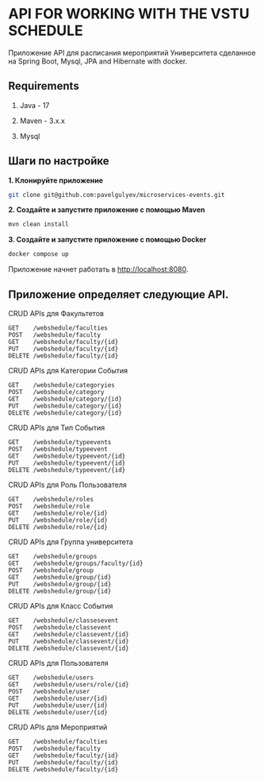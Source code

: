 # API FOR WORKING WITH THE VSTU SCHEDULE

Приложение API для расписания мероприятий Университета сделанное на Spring Boot, Mysql, JPA and Hibernate with docker.

## Requirements

1. Java - 17

2. Maven - 3.x.x

3. Mysql

## Шаги по настройке

**1. Клонируйте приложение**

```bash
git clone git@github.com:pavelgulyev/microservices-events.git
```

**2. Создайте и запустите приложение с помощью Maven**

```bash
mvn clean install
```

**3. Создайте и запустите приложение с помощью Docker**

```bash
docker compose up
```

Приложение начнет работать в <http://localhost:8080>.

## Приложение определяет следующие API.


CRUD APIs для Факультетов

    GET    /webshedule/faculties
    POST   /webshedule/faculty
    GET    /webshedule/faculty/{id}
    PUT    /webshedule/faculty/{id}
    DELETE /webshedule/faculty/{id}

CRUD APIs для Категории События

    GET    /webshedule/categoryies
    POST   /webshedule/category
    GET    /webshedule/category/{id}
    PUT    /webshedule/category/{id}
    DELETE /webshedule/category/{id}

CRUD APIs для Тип События

    GET    /webshedule/typeevents
    POST   /webshedule/typeevent
    GET    /webshedule/typeevent/{id}
    PUT    /webshedule/typeevent/{id}
    DELETE /webshedule/typeevent/{id}

CRUD APIs для Роль Пользователя

    GET    /webshedule/roles
    POST   /webshedule/role
    GET    /webshedule/role/{id}
    PUT    /webshedule/role/{id}
    DELETE /webshedule/role/{id}

CRUD APIs для Группа университета

    GET    /webshedule/groups
    GET    /webshedule/groups/faculty/{id}
    POST   /webshedule/group
    GET    /webshedule/group/{id}
    PUT    /webshedule/group/{id}
    DELETE /webshedule/group/{id}

CRUD APIs для Класс События

    GET    /webshedule/classesevent
    POST   /webshedule/classevent
    GET    /webshedule/classevent/{id}
    PUT    /webshedule/classevent/{id}
    DELETE /webshedule/classevent/{id}

CRUD APIs для Пользователя

    GET    /webshedule/users
    GET    /webshedule/users/role/{id}
    POST   /webshedule/user
    GET    /webshedule/user/{id}
    PUT    /webshedule/user/{id}
    DELETE /webshedule/user/{id}
CRUD APIs для Мероприятий

    GET    /webshedule/faculties
    POST   /webshedule/faculty
    GET    /webshedule/faculty/{id}
    PUT    /webshedule/faculty/{id}
    DELETE /webshedule/faculty/{id}